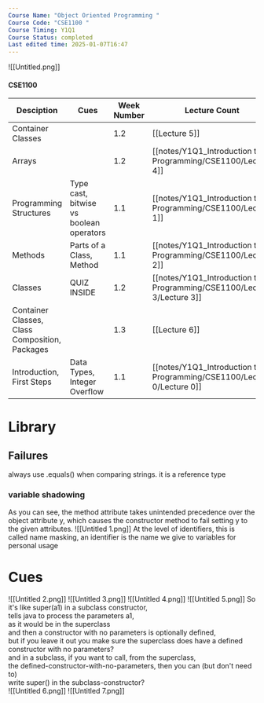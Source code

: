 ```yaml
---
Course Name: "Object Oriented Programming "
Course Code: "CSE1100 "
Course Timing: Y1Q1
Course Status: completed
Last edited time: 2025-01-07T16:47
---
```

![[Untitled.png]]
#### CSE1100
|Desciption|Cues|Week Number|Lecture Count|
|---|---|---|---|
|Container Classes||1.2|[[Lecture 5]]|
|Arrays||1.2|[[notes/Y1Q1_Introduction to Programming/CSE1100/Lecture 4]]|
|Programming Structures|Type cast, bitwise vs boolean operators|1.1|[[notes/Y1Q1_Introduction to Programming/CSE1100/Lecture 1]]|
|Methods|Parts of a Class, Method|1.1|[[notes/Y1Q1_Introduction to Programming/CSE1100/Lecture 2]]|
|Classes|QUIZ INSIDE|1.2|[[notes/Y1Q1_Introduction to Programming/CSE1100/Lecture 3/Lecture 3]]|
|Container Classes, Class Composition, Packages||1.3|[[Lecture 6]]|
|Introduction, First Steps|Data Types, Integer Overflow|1.1|[[notes/Y1Q1_Introduction to Programming/CSE1100/Lecture 0/Lecture 0]]|
  
  
# Library
## Failures
always use .equals() when comparing strings. it is a reference type
### variable shadowing
As you can see, the method attribute takes unintended precedence over the object attribute y, which causes the constructor method to fail setting y to the given attributes.
![[Untitled 1.png]]
At the level of identifiers, this is called name masking, an identifier is the name we give to variables for personal usage
  
# Cues
![[Untitled 2.png]]
![[Untitled 3.png]]
![[Untitled 4.png]]
![[Untitled 5.png]]
So it's like super(a1) in a subclass constructor,  
tells java to process the parameters a1,  
as it would be in the superclass  
and then a constructor with no parameters is optionally defined,  
but if you leave it out you make sure the superclass does have a defined constructor with no parameters?  
and in a subclass, if you want to call, from the superclass,  
the defined-constructor-with-no-parameters, then you can (but don't need to)  
write super() in the subclass-constructor?  
![[Untitled 6.png]]
![[Untitled 7.png]]